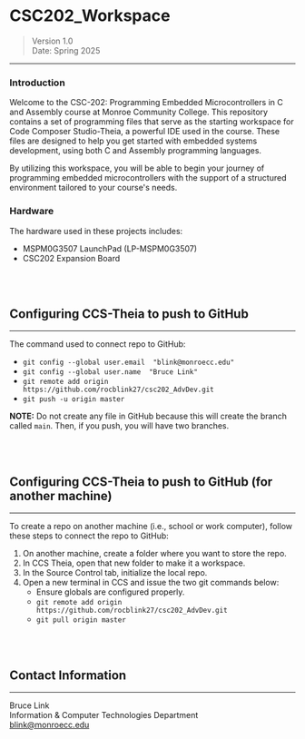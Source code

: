 # CSC202_Workspace
>Version 1.0  
>Date: Spring 2025
---
### Introduction
Welcome to the CSC-202: Programming Embedded Microcontrollers in C and Assembly course at Monroe Community College. This repository contains a set of programming files that serve as the starting workspace for Code Composer Studio-Theia, a powerful IDE used in the course. These files are designed to help you get started with embedded systems development, using both C and Assembly programming languages.

By utilizing this workspace, you will be able to begin your journey of programming embedded microcontrollers with the support of a structured environment tailored to your course's needs.



### Hardware
The hardware used in these projects includes:

- MSPM0G3507 LaunchPad (LP-MSPM0G3507)
- CSC202 Expansion Board

<br></br>
## Configuring CCS-Theia to push to GitHub
---
The command used to connect repo to GitHub:

- `git config --global user.email  "blink@monroecc.edu"`  
- `git config --global user.name  "Bruce Link"`  
- `git remote add origin https://github.com/rocblink27/csc202_AdvDev.git`  
- `git push -u origin master`

**NOTE:** Do not create any file in GitHub because this will create the branch called `main`. Then, if you push, you will have two branches.


<br></br>
## Configuring CCS-Theia to push to GitHub (for another machine)
---
To create a repo on another machine (i.e., school or work computer), follow these steps to connect the repo to GitHub:

1. On another machine, create a folder where you want to store the repo.
2. In CCS Theia, open that new folder to make it a workspace.
3. In the Source Control tab, initialize the local repo.
4. Open a new terminal in CCS and issue the two git commands below:
   - Ensure globals are configured properly.
   - `git remote add origin https://github.com/rocblink27/csc202_AdvDev.git`
   - `git pull origin master`

<br></br>
## Contact Information
---
Bruce Link  
Information & Computer Technologies Department  
blink@monroecc.edu
